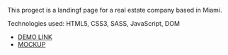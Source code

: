 This progect is a landingf page for a real estate company based in Miami.

Technologies used:
   HTML5,
   CSS3,
   SASS,
   JavaScript, DOM

- [DEMO LINK](https://Danylo-Dziuban.github.io/miami-landing/)
- [MOCKUP](https://www.figma.com/file/nHz8bflIwJaWP3P99vKTH5/miami_home_new?node-id=16033%3A3)
